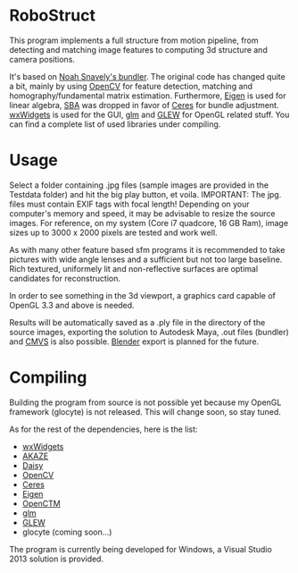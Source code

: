 RoboStruct
==========

This program implements a full structure from motion pipeline, from detecting and matching image features
to computing 3d structure and camera positions.

It's based on [Noah Snavely's bundler](http://www.cs.cornell.edu/~snavely/bundler/).
The original code has changed quite a bit, mainly by using [OpenCV](http://opencv.org/) for feature detection, matching and
homography/fundamental matrix estimation. Furthermore, [Eigen](http://eigen.tuxfamily.org/index.php?title=Main_Page) is used for linear algebra,
[SBA](http://users.ics.forth.gr/~lourakis/sba/) was dropped in favor of [Ceres](http://code.google.com/p/ceres-solver/) for bundle adjustment.
[wxWidgets](http://www.wxwidgets.org/) is used for the GUI, [glm](http://glm.g-truc.net/0.9.4/index.html) and [GLEW](http://glew.sourceforge.net/) for OpenGL related stuff. You can find a complete list
of used libraries under compiling.


Usage
=====

Select a folder containing .jpg files (sample images are provided in the Testdata folder) and hit the big play button, et voila.
IMPORTANT: The jpg. files must contain EXIF tags with focal length!
Depending on your computer's memory and speed, it may be advisable to resize the source images.
For reference, on my system (Core i7 quadcore, 16 GB Ram), image sizes up to 3000 x 2000 pixels are tested and work well.

As with many other feature based sfm programs it is recommended to take pictures with wide angle lenses and a
sufficient but not too large baseline. Rich textured, uniformely lit and non-reflective surfaces are
optimal candidates for reconstruction.

In order to see something in the 3d viewport, a graphics card capable of OpenGL 3.3 and above is needed.

Results will be automatically saved as a .ply file in the directory of the source images,
exporting the solution to Autodesk Maya, .out files (bundler) and [CMVS](http://www.di.ens.fr/cmvs/) is also possible.
[Blender](http://www.blender.org/) export is planned for the future.


Compiling
=========

Building the program from source is not possible yet because my OpenGL framework (glocyte) is not released.
This will change soon, so stay tuned.

As for the rest of the dependencies, here is the list:

  * [wxWidgets](http://www.wxwidgets.org/)
  * [AKAZE](https://github.com/davidok8/AKAZE)
  * [Daisy](http://cvlab.epfl.ch/software/daisy)
  * [OpenCV](http://opencv.org/)
  * [Ceres](http://code.google.com/p/ceres-solver/)
  * [Eigen](http://eigen.tuxfamily.org/index.php?title=Main_Page)
  * [OpenCTM](http://openctm.sourceforge.net/)
  * [glm](http://glm.g-truc.net/0.9.4/index.html)
  * [GLEW](http://glew.sourceforge.net/)
  * glocyte (coming soon...)

The program is currently being developed for Windows, a Visual Studio 2013 solution is provided.
